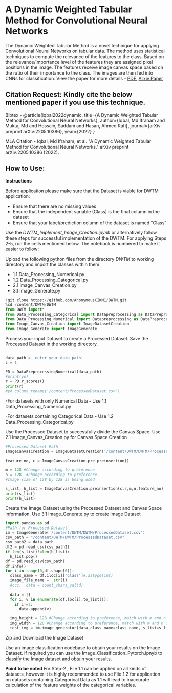 # A Dynamic Weighted Tabular Method for Convolutional Neural Networks
The Dynamic Weighted Tabular Method is a novel technique for applying Convolutional Neural Networks on tabular data. The method uses statistical techniques to compute the relevance of the features to the class. Based on the relevance/importance level of the features they are assigned pixel positions in the image. The features receive image canvas space based on the ratio of their importance to the class. The images are then fed into CNNs for classification. View the paper for more details - [PDF](https://arxiv.org/pdf/2205.10386.pdf), [Arxiv Paper](https://arxiv.org/abs/2205.10386)

## Citation Request: Kindly cite the below mentioned paper if you use this technique.

Bibtex - @article{iqbal2022dynamic,
  title={A Dynamic Weighted Tabular Method for Convolutional Neural Networks},
  author={Iqbal, Md Ifraham and Mukta, Md and Hossain, Saddam and Hasan, Ahmed Rafi},
  journal={arXiv preprint arXiv:2205.10386},
  year={2022}
}

MLA Citation - Iqbal, Md Ifraham, et al. "A Dynamic Weighted Tabular Method for Convolutional Neural Networks." arXiv preprint arXiv:2205.10386 (2022).

## How to Use:
**Instructions**

Before application please make sure that the Dataset is viable for DWTM application:
- Ensure that there are no missing values
- Ensure that the independent variable (Class) is the final column in the dataset
- Ensure that your label/prediction column of the dataset is named "Class"


Use the *DWTM_Implement_Image_Creation.ipynb* or alternatively follow these steps for successful implementation of the DWTM. For applying Steps 2-5, run the cells mentioned below. The notebook is numbered to make it easier to follow:

Upload the following python files from the directory *DWTM* to working directory and import the classes within them:

- 1.1 Data_Processing_Numerical.py
- 1.2 Data_Processing_Categorical.py
- 2.1 Image_Canvas_Creation.py
- 3.1 Image_Generate.py

```python
!git clone https://github.com/AnonymousCIKM1/DWTM.git
%cd /content/DWTM/DWTM
from DWTM import*
from Data_Processing_Categorical import Datapreprocessing as DataPreprocessingCategorical
from Data_Processing_Numerical import Datapreprocessing as DataPreprocessingNumerical
from Image_Canvas_Creation import ImageDatasetCreation 
from Image_Generate import ImageGenerate
```

Process your input Dataset to create a Processed Dataset. Save the Processed Dataset in the working directory.

```python

data_path = 'enter your data path'
z = 1

PD = DataPreprocessingNumerical(data_path)
#print(yo)
r = PD.r_scores()
print(r)
#yo.column_rename('/content/ProcessedDataset.csv')
```

-For datasets with only Numerical Data - Use 1.1 Data_Processing_Numerical.py

-For datasets containing Categorical Data - Use 1.2 Data_Processing_Categorical.py



Use the Processed Dataset to successfully divide the Canvas Space. Use 2.1 Image_Canvas_Creation.py for Canvas Space Creation
```python
#Processed Dataset Path
ImageCanvasCreation = ImageDatasetCreation('/content/DWTM/DWTM/ProcessedDataset.csv') 

feature_no, c = ImageCanvasCreation.pre_preinsertion()

m = 128 #Change according to preference
n = 128  #Change according to preference
#Image size of 128 by 128 is being used

s_list, h_list = ImageCanvasCreation.preinsertion(c,r,m,n,feature_no)
print(s_list)
print(h_list)
```

Create the Image Dataset using the Processed Dataset and Canvas Space information. Use 3.1 Image_Generate.py to create Image Dataset
```python
import pandas as pd
#Path for Processed Dataset
im = ImageGenerate('/content/DWTM/DWTM/ProcessedDataset.csv')
csv_path = "/content/DWTM/DWTM/ProcessedDataset.csv"
csv_path2 = data_path
df2 = pd.read_csv(csv_path2)
if len(s_list)!=len(h_list):
  h_list.pop()
df = pd.read_csv(csv_path)
df.info()
for i in range(0,df.shape[0]):
  class_name = df.iloc[i]['Class']#.astype(int) 
  image_file_name =  str(i)
  #ccc,  data = count_chars_val(d)
  
  data = []
  for i, v in enumerate(df.loc[i].to_list()):
    if i!=2:
      data.append(v)

  img_height = 128 #Change according to preference, match with m and n of Part 3
  img_width = 128 #Change according to preference, match with m and n of Part 3
  test_img = im.image_generator(data,class_name=class_name, s_list=s_list, h_list=h_list, img_height=128, img_width=128, image_file_name=image_file_name)
```

Zip and Download the Image Dataset

Use an image classification codebase to obtain your results on the Image Dataset. If required you can use the Image_Classification_Pytorch.ipnyb to classify the Image dataset and obtain your results.

**Point to be noted**
For Step-2 , File 1.1 can be applied on all kinds of datasets, however it is highly recommended to use File 1.2 for application on datasets containing Categorical Data as 1.1 will lead to inaccurate calculation of the feature weights of the categorical variables.

